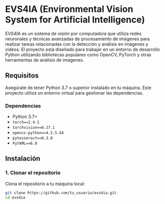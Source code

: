 # EVS4IA (Environmental Vision System for Artificial Intelligence)

EVS4IA es un sistema de visión por computadora que utiliza redes neuronales y técnicas avanzadas de procesamiento de imágenes para realizar tareas relacionadas con la detección y análisis en imágenes y videos. El proyecto está diseñado para trabajar en un entorno de desarrollo Python utilizando bibliotecas populares como OpenCV, PyTorch y otras herramientas de análisis de imágenes.

## Requisitos

Asegúrate de tener Python 3.7 o superior instalado en tu máquina. Este proyecto utiliza un entorno virtual para gestionar las dependencias.

### Dependencias

- Python 3.7+
- `torch==2.4.1`
- `torchvision==0.17.1`
- `opencv-python==4.5.5.64`
- `pytesseract==0.3.8`
- `PyYAML==6.0`

## Instalación

### 1. Clonar el repositorio

Clona el repositorio a tu máquina local:

```bash
git clone https://github.com/tu_usuario/evs4ia.git
cd evs4ia
